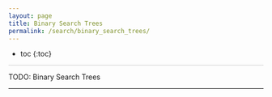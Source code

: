 ```yaml
---
layout: page
title: Binary Search Trees
permalink: /search/binary_search_trees/
---
```


* toc
{:toc}

<hr style="height:1px; border:none; color:#ccc; background-color:#ccc;">

TODO: Binary Search Trees

---